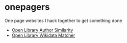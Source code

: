 # onepagers
One page websites I hack together to get something done

- [Open Library Author Similarity](https://raybb.github.io/onepagers/sites/ol-author-similarity/)
- [Open Library Wikidata Matcher](https://rayberger.org/onepagers/sites/ol-wikidata-matcher/index.html)
